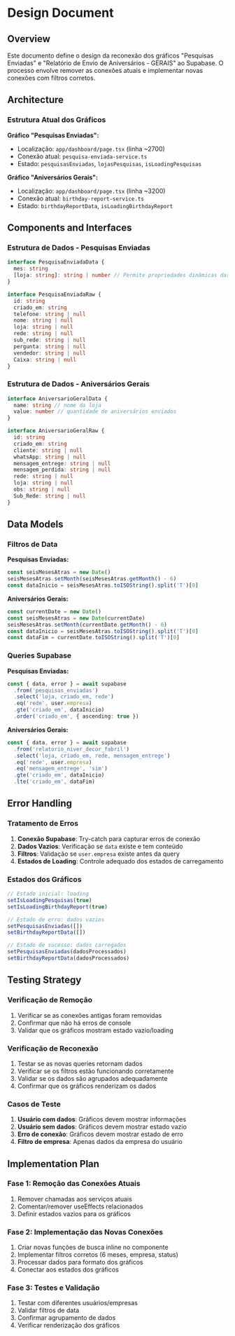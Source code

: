 # Design Document

## Overview

Este documento define o design da reconexão dos gráficos "Pesquisas Enviadas" e "Relatório de Envio de Aniversários - GERAIS" ao Supabase. O processo envolve remover as conexões atuais e implementar novas conexões com filtros corretos.

## Architecture

### Estrutura Atual dos Gráficos

**Gráfico "Pesquisas Enviadas":**
- Localização: `app/dashboard/page.tsx` (linha ~2700)
- Conexão atual: `pesquisa-enviada-service.ts`
- Estado: `pesquisasEnviadas`, `lojasPesquisas`, `isLoadingPesquisas`

**Gráfico "Aniversários Gerais":**
- Localização: `app/dashboard/page.tsx` (linha ~3200)
- Conexão atual: `birthday-report-service.ts`
- Estado: `birthdayReportData`, `isLoadingBirthdayReport`

## Components and Interfaces

### Estrutura de Dados - Pesquisas Enviadas

```typescript
interface PesquisaEnviadaData {
  mes: string
  [loja: string]: string | number // Permite propriedades dinâmicas das lojas
}

interface PesquisaEnviadaRaw {
  id: string
  criado_em: string
  telefone: string | null
  nome: string | null
  loja: string | null
  rede: string | null
  sub_rede: string | null
  pergunta: string | null
  vendedor: string | null
  Caixa: string | null
}
```

### Estrutura de Dados - Aniversários Gerais

```typescript
interface AniversarioGeralData {
  name: string // nome da loja
  value: number // quantidade de aniversários enviados
}

interface AniversarioGeralRaw {
  id: string
  criado_em: string
  cliente: string | null
  whatsApp: string | null
  mensagem_entrege: string | null
  mensagem_perdida: string | null
  rede: string | null
  loja: string | null
  obs: string | null
  Sub_Rede: string | null
}
```

## Data Models

### Filtros de Data

**Pesquisas Enviadas:**
```typescript
const seisMesesAtras = new Date()
seisMesesAtras.setMonth(seisMesesAtras.getMonth() - 6)
const dataInicio = seisMesesAtras.toISOString().split('T')[0]
```

**Aniversários Gerais:**
```typescript
const currentDate = new Date()
const seisMesesAtras = new Date(currentDate)
seisMesesAtras.setMonth(currentDate.getMonth() - 6)
const dataInicio = seisMesesAtras.toISOString().split('T')[0]
const dataFim = currentDate.toISOString().split('T')[0]
```

### Queries Supabase

**Pesquisas Enviadas:**
```typescript
const { data, error } = await supabase
  .from('pesquisas_enviadas')
  .select('loja, criado_em, rede')
  .eq('rede', user.empresa)
  .gte('criado_em', dataInicio)
  .order('criado_em', { ascending: true })
```

**Aniversários Gerais:**
```typescript
const { data, error } = await supabase
  .from('relatorio_niver_decor_fabril')
  .select('loja, criado_em, rede, mensagem_entrege')
  .eq('rede', user.empresa)
  .eq('mensagem_entrege', 'sim')
  .gte('criado_em', dataInicio)
  .lte('criado_em', dataFim)
```

## Error Handling

### Tratamento de Erros

1. **Conexão Supabase**: Try-catch para capturar erros de conexão
2. **Dados Vazios**: Verificação se `data` existe e tem conteúdo
3. **Filtros**: Validação se `user.empresa` existe antes da query
4. **Estados de Loading**: Controle adequado dos estados de carregamento

### Estados dos Gráficos

```typescript
// Estado inicial: loading
setIsLoadingPesquisas(true)
setIsLoadingBirthdayReport(true)

// Estado de erro: dados vazios
setPesquisasEnviadas([])
setBirthdayReportData([])

// Estado de sucesso: dados carregados
setPesquisasEnviadas(dadosProcessados)
setBirthdayReportData(dadosProcessados)
```

## Testing Strategy

### Verificação de Remoção

1. Verificar se as conexões antigas foram removidas
2. Confirmar que não há erros de console
3. Validar que os gráficos mostram estado vazio/loading

### Verificação de Reconexão

1. Testar se as novas queries retornam dados
2. Verificar se os filtros estão funcionando corretamente
3. Validar se os dados são agrupados adequadamente
4. Confirmar que os gráficos renderizam os dados

### Casos de Teste

1. **Usuário com dados**: Gráficos devem mostrar informações
2. **Usuário sem dados**: Gráficos devem mostrar estado vazio
3. **Erro de conexão**: Gráficos devem mostrar estado de erro
4. **Filtro de empresa**: Apenas dados da empresa do usuário

## Implementation Plan

### Fase 1: Remoção das Conexões Atuais

1. Remover chamadas aos serviços atuais
2. Comentar/remover useEffects relacionados
3. Definir estados vazios para os gráficos

### Fase 2: Implementação das Novas Conexões

1. Criar novas funções de busca inline no componente
2. Implementar filtros corretos (6 meses, empresa, status)
3. Processar dados para formato dos gráficos
4. Conectar aos estados dos gráficos

### Fase 3: Testes e Validação

1. Testar com diferentes usuários/empresas
2. Validar filtros de data
3. Confirmar agrupamento de dados
4. Verificar renderização dos gráficos